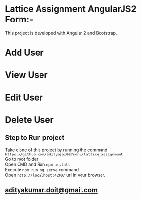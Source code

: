 # Lattice Assignment AngularJS2 Form:-
This project is developed with Angular 2 and Bootstrap. 
# Add User
# View User
# Edit User
# Delete User

## Step to Run project
Take clone of this project by running the command `https://github.com/adityajai007sonu/lattice_assignment`<br>
Go to root folder<br>
Open CMD and Run `npm install`<br>
Execute `npm run ng serve` command<br>
Open `http://localhost:4200/` url in your browser. 

## adityakumar.doit@gmail.com